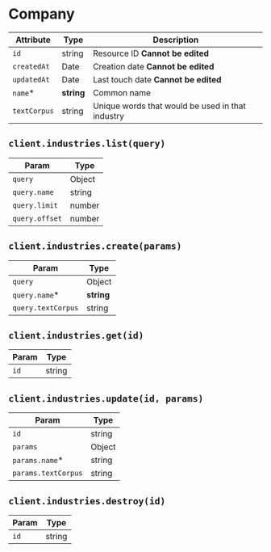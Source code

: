 # Company

| Attribute | Type | Description |
| --------- | ---- | ----------- |
| `id`         | string     | Resource ID **Cannot be edited** |
| `createdAt`  | Date       | Creation date **Cannot be edited** |
| `updatedAt`  | Date       | Last touch date **Cannot be edited** |
| `name`*      | **string** | Common name |
| `textCorpus` | string     | Unique words that would be used in that industry |

## `client.industries.list(query)`

| Param | Type |
|-------|------|
| `query`         | Object |
| `query.name`    | string |
| `query.limit`   | number |
| `query.offset`  | number |

## `client.industries.create(params)`

| Param | Type |
|-------|------|
| `query`            | Object |
| `query.name`*      | **string** |
| `query.textCorpus` | string |

## `client.industries.get(id)`

| Param | Type |
|-------|------|
| `id` | string |

## `client.industries.update(id, params)`

| Param | Type |
|-------|------|
| `id`                | string |
| `params`            | Object |
| `params.name`*      | string |
| `params.textCorpus` | string |

## `client.industries.destroy(id)`

| Param | Type |
|-------|------|
| `id` | string |
